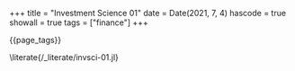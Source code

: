 +++
title = "Investment Science 01"
date = Date(2021, 7, 4)
hascode = true
showall = true
tags = ["finance"]
+++

{{page_tags}}

\literate{/_literate/invsci-01.jl}
